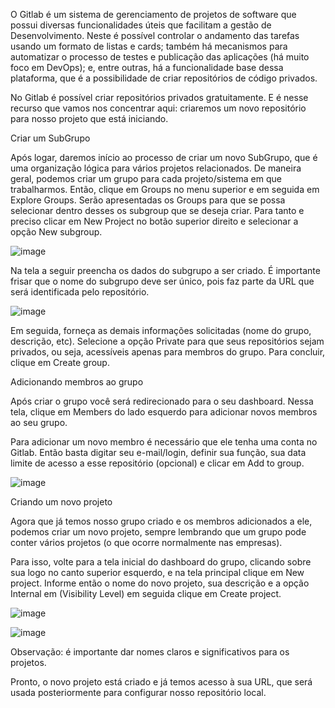 O Gitlab é um sistema de gerenciamento de projetos de software que possui diversas funcionalidades úteis que facilitam a gestão de Desenvolvimento. Neste é possível controlar o andamento das tarefas usando um formato de listas e cards; também há mecanismos para automatizar o processo de testes e publicação das aplicações (há muito foco em DevOps); e, entre outras, há a funcionalidade base dessa plataforma, que é a possibilidade de criar repositórios de código privados.

No Gitlab é possível criar repositórios privados gratuitamente. E é nesse recurso que vamos nos concentrar aqui: criaremos um novo repositório para nosso projeto que está iniciando.

Criar um SubGrupo

Após logar, daremos início ao processo de criar um novo SubGrupo, que é uma organização lógica para vários projetos relacionados. De maneira geral, podemos criar um grupo para cada projeto/sistema em que trabalharmos. Então, clique em Groups no menu superior e em seguida em Explore Groups.
Serão apresentadas os Groups para que se possa selecionar dentro desses os subgroup que se deseja criar. Para tanto e preciso clicar em New Project no botão superior direito e selecionar a opção New subgroup.


![image](uploads/d8fd5ef96e59acec65780aed3a1a14f9/image.png)

Na tela a seguir preencha os dados do subgrupo a ser criado. É importante frisar que o nome do subgrupo deve ser único, pois faz parte da URL que será identificada pelo repositório. 


![image](uploads/a656987f82bc400b3a450770642d4dd8/image.png)



Em seguida, forneça as demais informações solicitadas (nome do grupo, descrição, etc). Selecione a opção Private para que seus repositórios sejam privados, ou seja, acessíveis apenas para membros do grupo. Para concluir, clique em Create group.


Adicionando membros ao grupo

Após criar o grupo você será redirecionado para o seu dashboard. Nessa tela, clique em Members do lado esquerdo para adicionar novos membros ao seu grupo.

Para adicionar um novo membro é necessário que ele tenha uma conta no Gitlab. Então basta digitar seu e-mail/login, definir sua função, sua data limite de acesso a esse repositório (opcional) e clicar em Add to group.


![image](uploads/d48e93677744a27a15022d0b0af17055/image.png)

Criando um novo projeto

Agora que já temos nosso grupo criado e os membros adicionados a ele, podemos criar um novo projeto, sempre lembrando que um grupo pode conter vários projetos (o que ocorre normalmente nas empresas).

Para isso, volte para a tela inicial do dashboard do grupo, clicando sobre sua logo no canto superior esquerdo, e na tela principal clique em New project. Informe então o nome do novo projeto, sua descrição e a opção Internal em (Visibility Level) em seguida clique em Create project.

![image](uploads/b0abf5fe2489f4231e0f7931f1ac5040/image.png)

![image](uploads/0246e16c77c735a7a1d1c0e57e6af4a4/image.png)

Observação: é importante dar nomes claros e significativos para os projetos.

Pronto, o novo projeto está criado e já temos acesso à sua URL, que será usada posteriormente para configurar nosso repositório local. 













